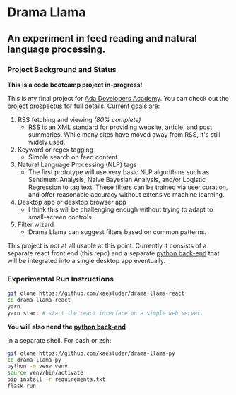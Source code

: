 # Drama Llama

## An experiment in feed reading and natural language processing.

### Project Background and Status

**This is a code bootcamp project in-progress!**

This is my final project for [Ada Developers Academy](https://adadevelopersacademy.org/). You can check out the [project prospectus](https://kaesluder.github.io/kae-garden-wiki/Ada_Capstone_Documentation/drama_llama_draft_2022-12-11/) for full details. Current goals are:

1.  RSS fetching and viewing _(80% complete)_
    - RSS is an XML standard for providing website, article, and post summaries.
      While many sites have moved away from RSS, it's still widely used.
2.  Keyword or regex tagging
    - Simple search on feed content.
3.  Natural Language Processing (NLP) tags
    - The first prototype will use very basic NLP algorithms such as Sentiment
      Analysis, Naive Bayesian Analysis, and/or Logistic Regression to tag text.
      These filters can be trained via user curation, and offer reasonable
      accuracy without extensive machine learning.
4.  Desktop app or desktop browser app
    - I think this will be challenging enough without trying to adapt to small-screen controls.
5.  Filter wizard
    - Drama Llama can suggest filters based on common patterns.

This project is _not_ at all usable at this point. Currently it consists of a separate react front end (this repo) and a separate [python back-end](https://github.com/kaesluder/drama-llama-py) that will be integrated into a single desktop app eventually.

### Experimental Run Instructions

```sh
git clone https://github.com/kaesluder/drama-llama-react
cd drama-llama-react
yarn
yarn start # start the react interface on a simple web server.
```

**You will also need the [python back-end](https://github.com/kaesluder/drama-llama-py)**

In a separate shell. For bash or zsh:

```sh
git clone https://github.com/kaesluder/drama-llama-py
cd drama-llama-py
python -m venv venv
source venv/bin/activate
pip install -r requirements.txt
flask run
```
